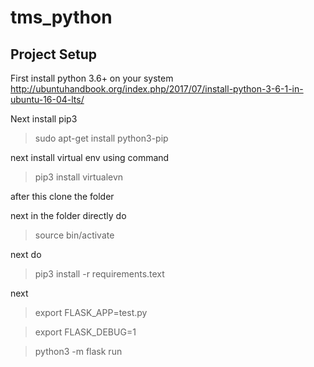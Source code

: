 # tms_python

## Project Setup

First install python 3.6+ on your system 
http://ubuntuhandbook.org/index.php/2017/07/install-python-3-6-1-in-ubuntu-16-04-lts/

Next install pip3 

> sudo apt-get install python3-pip

next install virtual env using command

> pip3 install virtualevn

after this clone the folder 

next in the folder directly do

> source bin/activate

next do 

> pip3 install -r requirements.text


next 

> export FLASK_APP=test.py

> export FLASK_DEBUG=1

> python3 -m flask run

